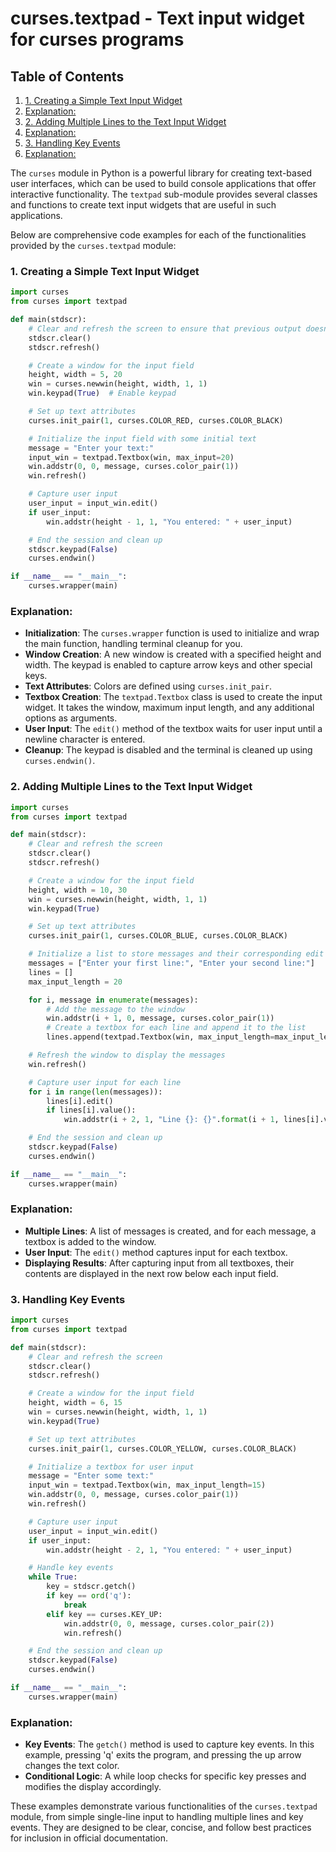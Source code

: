 # curses.textpad - Text input widget for curses programs
## Table of Contents

1. [1. Creating a Simple Text Input Widget](#1-creating-a-simple-text-input-widget)
2. [Explanation:](#explanation)
3. [2. Adding Multiple Lines to the Text Input Widget](#2-adding-multiple-lines-to-the-text-input-widget)
4. [Explanation:](#explanation)
5. [3. Handling Key Events](#3-handling-key-events)
6. [Explanation:](#explanation)



The `curses` module in Python is a powerful library for creating text-based user interfaces, which can be used to build console applications that offer interactive functionality. The `textpad` sub-module provides several classes and functions to create text input widgets that are useful in such applications.

Below are comprehensive code examples for each of the functionalities provided by the `curses.textpad` module:

### 1. Creating a Simple Text Input Widget

```python
import curses
from curses import textpad

def main(stdscr):
    # Clear and refresh the screen to ensure that previous output doesn't remain
    stdscr.clear()
    stdscr.refresh()

    # Create a window for the input field
    height, width = 5, 20
    win = curses.newwin(height, width, 1, 1)
    win.keypad(True)  # Enable keypad

    # Set up text attributes
    curses.init_pair(1, curses.COLOR_RED, curses.COLOR_BLACK)

    # Initialize the input field with some initial text
    message = "Enter your text:"
    input_win = textpad.Textbox(win, max_input=20)
    win.addstr(0, 0, message, curses.color_pair(1))
    win.refresh()

    # Capture user input
    user_input = input_win.edit()
    if user_input:
        win.addstr(height - 1, 1, "You entered: " + user_input)

    # End the session and clean up
    stdscr.keypad(False)
    curses.endwin()

if __name__ == "__main__":
    curses.wrapper(main)
```

### Explanation:

- **Initialization**: The `curses.wrapper` function is used to initialize and wrap the main function, handling terminal cleanup for you.
- **Window Creation**: A new window is created with a specified height and width. The keypad is enabled to capture arrow keys and other special keys.
- **Text Attributes**: Colors are defined using `curses.init_pair`.
- **Textbox Creation**: The `textpad.Textbox` class is used to create the input widget. It takes the window, maximum input length, and any additional options as arguments.
- **User Input**: The `edit()` method of the textbox waits for user input until a newline character is entered.
- **Cleanup**: The keypad is disabled and the terminal is cleaned up using `curses.endwin()`.

### 2. Adding Multiple Lines to the Text Input Widget

```python
import curses
from curses import textpad

def main(stdscr):
    # Clear and refresh the screen
    stdscr.clear()
    stdscr.refresh()

    # Create a window for the input field
    height, width = 10, 30
    win = curses.newwin(height, width, 1, 1)
    win.keypad(True)

    # Set up text attributes
    curses.init_pair(1, curses.COLOR_BLUE, curses.COLOR_BLACK)

    # Initialize a list to store messages and their corresponding edit positions
    messages = ["Enter your first line:", "Enter your second line:"]
    lines = []
    max_input_length = 20

    for i, message in enumerate(messages):
        # Add the message to the window
        win.addstr(i + 1, 0, message, curses.color_pair(1))
        # Create a textbox for each line and append it to the list
        lines.append(textpad.Textbox(win, max_input_length=max_input_length))

    # Refresh the window to display the messages
    win.refresh()

    # Capture user input for each line
    for i in range(len(messages)):
        lines[i].edit()
        if lines[i].value():
            win.addstr(i + 2, 1, "Line {}: {}".format(i + 1, lines[i].value()))

    # End the session and clean up
    stdscr.keypad(False)
    curses.endwin()

if __name__ == "__main__":
    curses.wrapper(main)
```

### Explanation:

- **Multiple Lines**: A list of messages is created, and for each message, a textbox is added to the window.
- **User Input**: The `edit()` method captures input for each textbox.
- **Displaying Results**: After capturing input from all textboxes, their contents are displayed in the next row below each input field.

### 3. Handling Key Events

```python
import curses
from curses import textpad

def main(stdscr):
    # Clear and refresh the screen
    stdscr.clear()
    stdscr.refresh()

    # Create a window for the input field
    height, width = 6, 15
    win = curses.newwin(height, width, 1, 1)
    win.keypad(True)

    # Set up text attributes
    curses.init_pair(1, curses.COLOR_YELLOW, curses.COLOR_BLACK)

    # Initialize a textbox for user input
    message = "Enter some text:"
    input_win = textpad.Textbox(win, max_input_length=15)
    win.addstr(0, 0, message, curses.color_pair(1))
    win.refresh()

    # Capture user input
    user_input = input_win.edit()
    if user_input:
        win.addstr(height - 2, 1, "You entered: " + user_input)

    # Handle key events
    while True:
        key = stdscr.getch()
        if key == ord('q'):
            break
        elif key == curses.KEY_UP:
            win.addstr(0, 0, message, curses.color_pair(2))
            win.refresh()

    # End the session and clean up
    stdscr.keypad(False)
    curses.endwin()

if __name__ == "__main__":
    curses.wrapper(main)
```

### Explanation:

- **Key Events**: The `getch()` method is used to capture key events. In this example, pressing 'q' exits the program, and pressing the up arrow changes the text color.
- **Conditional Logic**: A while loop checks for specific key presses and modifies the display accordingly.

These examples demonstrate various functionalities of the `curses.textpad` module, from simple single-line input to handling multiple lines and key events. They are designed to be clear, concise, and follow best practices for inclusion in official documentation.
